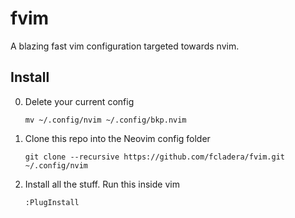 # fvim

A blazing fast vim configuration targeted towards nvim.

## Install

0. Delete your current config
    ```
    mv ~/.config/nvim ~/.config/bkp.nvim
    ```
    
1. Clone this repo into the Neovim config folder

    ```
    git clone --recursive https://github.com/fcladera/fvim.git ~/.config/nvim
    ```
4. Install all the stuff. Run this inside vim

    ```
    :PlugInstall
    ```
